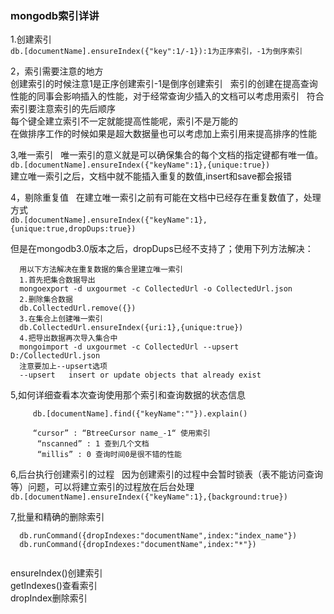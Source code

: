 ### mongodb索引详讲

1.创建索引  
```db.[documentName].ensureIndex({"key":1/-1}):1为正序索引，-1为倒序索引```  

2，索引需要注意的地方  
  创建索引的时候注意1是正序创建索引-1是倒序创建索引  
  索引的创建在提高查询性能的同事会影响插入的性能，对于经常查询少插入的文档可以考虑用索引  
  符合索引要注意索引的先后顺序  
  每个键全建立索引不一定就能提高性能呢，索引不是万能的  
  在做排序工作的时候如果是超大数据量也可以考虑加上索引用来提高排序的性能


3,唯一索引  
唯一索引的意义就是可以确保集合的每个文档的指定键都有唯一值。  
```db.[documentName].ensureIndex({"keyName":1},{unique:true})```  
建立唯一索引之后，文档中就不能插入重复的数值,insert和save都会报错

4，剔除重复值  
在建立唯一索引之前有可能在文档中已经存在重复数值了，处理方式  
```db.[documentName].ensureIndex({"keyName":1},{unique:true,dropDups:true})```

但是在mongodb3.0版本之后，dropDups已经不支持了；使用下列方法解决：
```
  用以下方法解决在重复数据的集合里建立唯一索引
  1.首先把集合数据导出
  mongoexport -d uxgourmet -c CollectedUrl -o CollectedUrl.json 
  2.删除集合数据
  db.CollectedUrl.remove({})
  3.在集合上创建唯一索引
  db.CollectedUrl.ensureIndex({uri:1},{unique:true})
  4.把导出数据再次导入集合中
  mongoimport -d uxgourmet -c CollectedUrl --upsert D:/CollectedUrl.json   
  注意要加上--upsert选项
  --upsert   insert or update objects that already exist
```
5,如何详细查看本次查询使用那个索引和查询数据的状态信息  
```
     db.[documentName].find({"keyName":""}).explain()
     
     “cursor” : “BtreeCursor name_-1“ 使用索引
      “nscanned” : 1 查到几个文档
      “millis” : 0 查询时间0是很不错的性能
```  

6,后台执行创建索引的过程  
因为创建索引的过程中会暂时锁表（表不能访问查询等）问题，可以将建立索引的过程放在后台处理  
```db.[documentName].ensureIndex({"keyName":1},{background:true})```  

7,批量和精确的删除索引  
```
  db.runCommand({dropIndexes:"documentName",index:"index_name"})  
  db.runCommand({dropIndexes:"documentName",index:"*"})
  
```

ensureIndex()创建索引  
getIndexes()查看索引  
dropIndex删除索引
